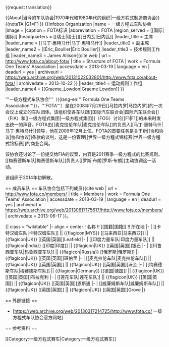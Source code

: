 {{request translation}}

{{About|当今的车队协会|1970年代和1980年代的组织|一级方程式制造商协会}}
{{noteTA
|G1=F1
}}
{{Infobox Organization
|name          = 一级方程式车队协会
|image         = <!-- 檔案不存在 Formulaoneteamsassociation-logo.jpg ，可從英文維基百科取得 -->
|caption       = FOTA标识
|abbreviation  = FOTA
|region_served = [[国际|国际]]
|headquarters  = [[瑞士|瑞士]][[日内瓦|日内瓦]] 
|leader_title  = 主席
|leader_name   = [[马丁·惠特马什|马丁·惠特马什]]
|leader_title2 = 副主席
|leader_name2  = [[Éric_Boullier|Éric Boullier]]
|leader_title3 = 技术规则工作组
|leader_name3  = James Allison<ref name="Structure of FOTA">{{cite web | url = http://www.fota.co/about-fota/ | title = Structure of FOTA | work = Formula One Teams' Association | accessdate = 2013-03-19 | language = en | deadurl = yes | archiveurl = https://web.archive.org/web/20131022032801/http://www.fota.co/about-fota/ | archivedate = 2013-10-22 }}</ref>
|leader_title4 = 运动规则工作组
|leader_name4  = [[Graeme_Lowdon|Graeme Lowdon]]<ref name = "Structure of FOTA"/>
}}

'''一级方程式车队协会'''（{{lang-en|'''Formula One Teams Association'''}}，'''FOTA'''）是在2008年7月29日[[马拉内罗|马拉内罗]]的一次会议上成立的车队团体。该组织使各车队跟[[国际汽车联合会|国际汽车联合会]]（FIA）和[[一级方程式集团|一级方程式集团]]（FOG）讨论[[F1|F1]]的未来时发出统一的声音。FOTA由[[麦克拉伦车队|麦克拉伦车队]]的负责人[[马丁·惠特马什|马丁·惠特马什]]领导，他在2009年12月上任。FOTA的首要任务是关于新[[协和协议|协和协议]]条款的谈判，这是一份管理[[世界一级方程式锦标赛|世界一级方程式锦标赛]]的商业合同。

该协会还讨论了一份提交给FIA的议案，内容是2011赛季一级方程式的比赛规则。[[梅赛德斯车队|梅赛德斯车队]]负责人[[罗斯·布朗|罗斯·布朗]]主动协调这一活动。

该组织于2014年初解散。

== 成员车队 ==
车队协会包括下列成员<ref name="Members">{{cite web | url = http://www.fota.co/members/ | title = Members | work = Formula One Teams' Association | accessdate = 2013-03-19 | language = en | deadurl = yes | archiveurl = https://web.archive.org/web/20130617175617/http://www.fota.co/members/ | archivedate = 2013-06-17 }}</ref>。

{| class = "wikitable"
|- align = center
! 名称 !! [[国籍|国籍]] !! 所在地
|-
| [[卡特汉姆车队|卡特汉姆车队]] || {{flagicon|MYS}} [[马来西亚|马来西亚]] || {{flagicon|UK}} [[英国|英国]]Leafield
|-
| [[印度力量车队|印度力量车队]] || {{flagicon|India}} [[印度|印度]] || {{flagicon|UK}} [[英国|英国]]银石
|-
| [[玛鲁西亚车队|玛鲁西亚车队]] || {{flagicon|Russia}} [[俄罗斯|俄罗斯]] || {{flagicon|UK}} [[英国|英国]]班伯里
|-
| [[麦克拉伦车队|麦克拉伦车队]] || {{flagicon|UK}} [[英国|英国]] || {{flagicon|UK}} [[英国|英国]]沃金
|-
| [[梅赛德斯车队|梅赛德斯车队]] || {{flagicon|Germany}} [[德国|德国]] || {{flagicon|UK}} [[英国|英国]]布拉克利
|-
| [[莲花车队|莲花车队]] || {{flagicon|UK}} [[英国|英国]] || {{flagicon|UK}} [[英国|英国]]恩斯通
|-
| [[威廉姆斯车队|威廉姆斯车队]] || {{flagicon|UK}}  [[英国|英国]] || {{flagicon|UK}} [[英国|英国]]Grove
|}

== 外部链接 ==
* [https://web.archive.org/web/20130317214725/http://www.fota.co/ 一级方程式车队协会官方网站]

== 参考资料 ==
<references/>

[[Category:一级方程式赛车|Category:一级方程式赛车]]